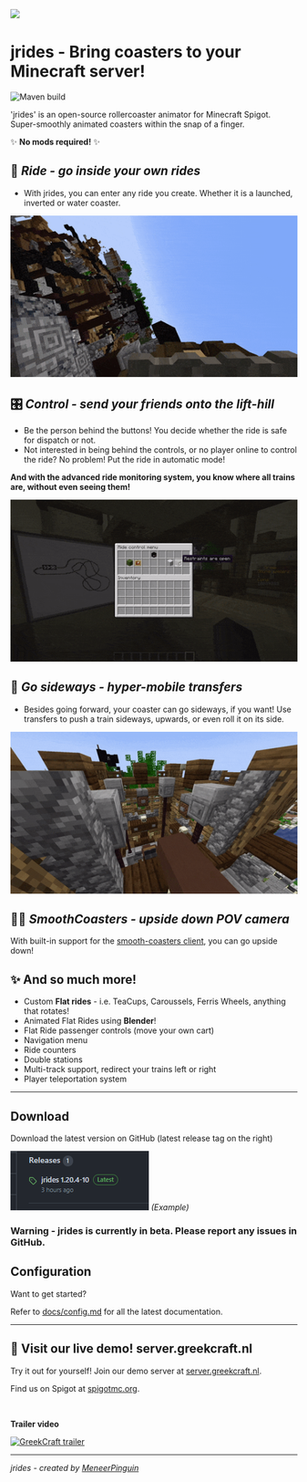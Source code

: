 ![](assets/banner-1.gif)

# **jrides** - Bring coasters to your Minecraft server!
![Maven build](https://github.com/JVerbruggen/jrides/workflows/Maven%20build/badge.svg) 


'jrides' is an open-source rollercoaster animator for Minecraft Spigot. Super-smoothly animated coasters within the snap of a finger. 

✨ **No mods required!** ✨

## 🎢 *Ride - go inside your own rides*
* With jrides, you can enter any ride you create. Whether it is a launched, inverted or water coaster.

![](assets/banner-2.gif)



## 🎛️ *Control - send your friends onto the lift-hill*
* Be the person behind the buttons! You decide whether the ride is safe for dispatch or not. 
* Not interested in being behind the controls, or no player online to control the ride? No problem! Put the ride in automatic mode!

**And with the advanced ride monitoring system, you know where all trains are, without even seeing them!**

![](assets/banner-3.gif)


## 🚠 *Go sideways - hyper-mobile transfers*
* Besides going forward, your coaster can go sideways, if you want! Use transfers to push a train sideways, upwards, or even roll it on its side.

![](assets/banner-4.gif)

## 😵‍💫 *SmoothCoasters - upside down POV camera*
With built-in support for the [smooth-coasters client](https://www.curseforge.com/minecraft/mc-mods/smoothcoasters), you can go upside down! 

## ✨ And so much more!
* Custom **Flat rides** - i.e. TeaCups, Caroussels, Ferris Wheels, anything that rotates!
* Animated Flat Rides using **Blender**!
* Flat Ride passenger controls (move your own cart)
* Navigation menu
* Ride counters
* Double stations
* Multi-track support, redirect your trains left or right
* Player teleportation system


---

## Download

Download the latest version on GitHub (latest release tag on the right)

![releases-github-help.png](docs/assets/releases-github-help.png)
*(Example)*

### Warning - jrides is currently in beta. Please report any issues in GitHub.


## Configuration

Want to get started?

Refer to [docs/config.md](./docs/config.md) for all the latest documentation.


---

## 🎡 **Visit our live demo!** server.greekcraft.nl
Try it out for yourself! Join our demo server at [server.greekcraft.nl](https://greekcraft.nl).

Find us on Spigot at [spigotmc.org](https://www.spigotmc.org/resources/jrides.117698/).

<br>

**Trailer video**

[![GreekCraft trailer](https://img.youtube.com/vi/pJAwFTujA9M/0.jpg)](https://www.youtube.com/watch?v=pJAwFTujA9M)

---

*jrides - created by [MeneerPinguin](https://github.com/JVerbruggen)*
